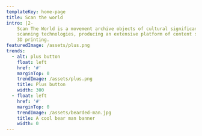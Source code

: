 ```yaml
---
templateKey: home-page
title: Scan the world
intro: |2-
    Scan The World is a movement archive objects of cultural significance using 3D
    scanning technologies, producing an extensive platform of content suitable for
    3D printing.
featuredImage: /assets/plus.png
trends:
  - alt: plus button
    float: left
    href: '#'
    marginTop: 0
    trendImage: /assets/plus.png
    title: Plus button
    width: 300
  - float: left
    href: '#'
    marginTop: 0
    trendImage: /assets/bearded-man.jpg
    title: A cool bear man banner
    width: 0
---
```

